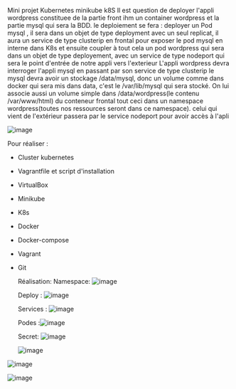 Mini projet Kubernetes minikube k8S
Il est question de deployer l'appli wordpress constituee de la partie front ihm un container wordpress et la partie mysql qui sera la BDD.
le deploiement se fera : 
deployer un Pod mysql , il sera dans un objet de type deployment avec un seul replicat, il aura un service de type clusterip en frontal pour exposer le pod mysql en interne dans K8s et ensuite coupler à tout cela un pod wordpress qui sera dans un objet de type deployement, avec un service de type nodeport qui sera le point d'entrée de notre appli vers l'exterieur
L'appli wordpress devra interroger l'appli mysql en passant par son service de type clusterip
le mysql devra avoir un stockage /data/mysql, donc un volume comme dans docker  qui sera mis dans data, c'est le /var/lib/mysql qui sera stocké.
On lui associe aussi un volume simple dans /data/wordpress(le contenu /var/www/html) du conteneur frontal
tout ceci dans un namespace wordpress(toutes nos ressources seront dans ce namespace). celui qui vient de l'extérieur passera par le service nodeport pour avoir accès à l'apli

![image](https://github.com/ehueni1982/mini-projet-k8s/assets/157939806/32803b96-01a4-4bec-a46c-b552fd13de90)

Pour réaliser : 
- Cluster kubernetes
- Vagrantfile et script d'installation
- VirtualBox
- Minikube
- K8s
- Docker
- Docker-compose
- Vagrant
- Git

  Réalisation:
  Namespace: ![image](https://github.com/ehueni1982/mini-projet-k8s/assets/157939806/4237ce38-7382-41fe-a5d6-bfb87e7d6f63)

  Deploy : ![image](https://github.com/ehueni1982/mini-projet-k8s/assets/157939806/3debe80c-f1a2-4dfe-ba88-c7eceb05df5d)


  Services : ![image](https://github.com/ehueni1982/mini-projet-k8s/assets/157939806/cee33bae-ae85-4fdb-b73d-23c60959f17f)


  Podes :![image](https://github.com/ehueni1982/mini-projet-k8s/assets/157939806/b89868f1-6ce6-45f7-8e93-c069097c81c0)


  Secret: ![image](https://github.com/ehueni1982/mini-projet-k8s/assets/157939806/a07f219a-7fb6-4207-8435-50bc98d4e625)


  ![image](https://github.com/ehueni1982/mini-projet-k8s/assets/157939806/7a747ecf-ac45-4a66-a683-88f92a5b9d44)

![image](https://github.com/ehueni1982/mini-projet-k8s/assets/157939806/61442503-0974-4c59-b570-63c7768a74bd)

![image](https://github.com/ehueni1982/mini-projet-k8s/assets/157939806/d7a349e7-92f7-4687-8e00-2c2a424fe4ed)







  
